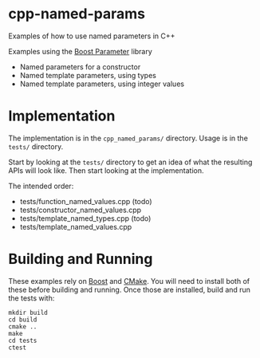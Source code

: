 # cpp-named-params

Examples of how to use named parameters in C++

Examples using the
[Boost Parameter](http://www.boost.org/doc/libs/1_64_0/libs/parameter/) library

* Named parameters for a constructor
* Named template parameters, using types
* Named template parameters, using integer values

# Implementation

The implementation is in the ```cpp_named_params/``` directory. Usage is in
the ```tests/``` directory.

Start by looking at the ```tests/``` directory to get an idea of what the
resulting APIs will look like. Then start looking at the implementation.

The intended order:

* tests/function_named_values.cpp (todo)
* tests/constructor_named_values.cpp
* tests/template_named_types.cpp (todo)
* tests/template_named_values.cpp

# Building and Running

These examples rely on [Boost](http://www.boost.org) and
[CMake](https://cmake.org). You will need to install both of these before
building and running. Once those are installed, build and run the tests with:

```
mkdir build
cd build
cmake ..
make
cd tests
ctest
```
